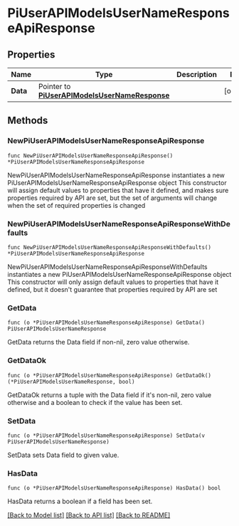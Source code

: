 # PiUserAPIModelsUserNameResponseApiResponse

## Properties

Name | Type | Description | Notes
------------ | ------------- | ------------- | -------------
**Data** | Pointer to [**PiUserAPIModelsUserNameResponse**](PiUserAPIModelsUserNameResponse.md) |  | [optional] 

## Methods

### NewPiUserAPIModelsUserNameResponseApiResponse

`func NewPiUserAPIModelsUserNameResponseApiResponse() *PiUserAPIModelsUserNameResponseApiResponse`

NewPiUserAPIModelsUserNameResponseApiResponse instantiates a new PiUserAPIModelsUserNameResponseApiResponse object
This constructor will assign default values to properties that have it defined,
and makes sure properties required by API are set, but the set of arguments
will change when the set of required properties is changed

### NewPiUserAPIModelsUserNameResponseApiResponseWithDefaults

`func NewPiUserAPIModelsUserNameResponseApiResponseWithDefaults() *PiUserAPIModelsUserNameResponseApiResponse`

NewPiUserAPIModelsUserNameResponseApiResponseWithDefaults instantiates a new PiUserAPIModelsUserNameResponseApiResponse object
This constructor will only assign default values to properties that have it defined,
but it doesn't guarantee that properties required by API are set

### GetData

`func (o *PiUserAPIModelsUserNameResponseApiResponse) GetData() PiUserAPIModelsUserNameResponse`

GetData returns the Data field if non-nil, zero value otherwise.

### GetDataOk

`func (o *PiUserAPIModelsUserNameResponseApiResponse) GetDataOk() (*PiUserAPIModelsUserNameResponse, bool)`

GetDataOk returns a tuple with the Data field if it's non-nil, zero value otherwise
and a boolean to check if the value has been set.

### SetData

`func (o *PiUserAPIModelsUserNameResponseApiResponse) SetData(v PiUserAPIModelsUserNameResponse)`

SetData sets Data field to given value.

### HasData

`func (o *PiUserAPIModelsUserNameResponseApiResponse) HasData() bool`

HasData returns a boolean if a field has been set.


[[Back to Model list]](../README.md#documentation-for-models) [[Back to API list]](../README.md#documentation-for-api-endpoints) [[Back to README]](../README.md)


